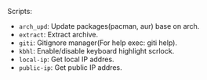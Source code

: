 
Scripts:
- `arch_upd`: Update packages(pacman, aur) base on arch.
- `extract`: Extract archive.
- `giti`: Gitignore manager(For help exec: giti help).
- `kbhl`: Enable/disable keyboard highlight scrlock.
- `local-ip`: Get local IP addres.
- `public-ip`: Get public IP addres.
